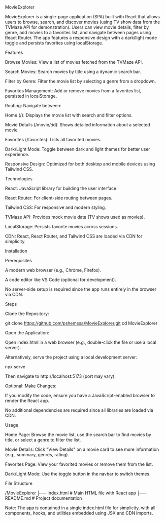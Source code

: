 MovieExplorer

MovieExplorer is a single-page application (SPA) built with React that allows users to browse, search, and discover movies (using TV show data from the TVMaze API for demonstration). Users can view movie details, filter by genre, add movies to a favorites list, and navigate between pages using React Router. The app features a responsive design with a dark/light mode toggle and persists favorites using localStorage.

Features





Browse Movies: View a list of movies fetched from the TVMaze API.



Search Movies: Search movies by title using a dynamic search bar.



Filter by Genre: Filter the movie list by selecting a genre from a dropdown.



Favorites Management: Add or remove movies from a favorites list, persisted in localStorage.



Routing: Navigate between:





Home (/): Displays the movie list with search and filter options.



Movie Details (/movie/:id): Shows detailed information about a selected movie.



Favorites (/favorites): Lists all favorited movies.



Dark/Light Mode: Toggle between dark and light themes for better user experience.



Responsive Design: Optimized for both desktop and mobile devices using Tailwind CSS.

Technologies





React: JavaScript library for building the user interface.



React Router: For client-side routing between pages.



Tailwind CSS: For responsive and modern styling.



TVMaze API: Provides mock movie data (TV shows used as movies).



LocalStorage: Persists favorite movies across sessions.



CDN: React, React Router, and Tailwind CSS are loaded via CDN for simplicity.

Installation

Prerequisites





A modern web browser (e.g., Chrome, Firefox).



A code editor like VS Code (optional for development).



No server-side setup is required since the app runs entirely in the browser via CDN.

Steps





Clone the Repository:

git clone https://github.com/pshemssa/MovieExplorer.git
cd MovieExplorer



Open the Application:





Open index.html in a web browser (e.g., double-click the file or use a local server).



Alternatively, serve the project using a local development server:

npx serve

Then navigate to http://localhost:5173 (port may vary).



Optional: Make Changes: 





If you modify the code, ensure you have a JavaScript-enabled browser to render the React app.



No additional dependencies are required since all libraries are loaded via CDN.

Usage





Home Page: Browse the movie list, use the search bar to find movies by title, or select a genre to filter the list.



Movie Details: Click "View Details" on a movie card to see more information (e.g., summary, genres, rating).



Favorites Page: View your favorited movies or remove them from the list.



Dark/Light Mode: Use the toggle button in the navbar to switch themes.

File Structure

/MovieExplorer
├── index.html         # Main HTML file with React app
├── README.md          # Project documentation

Note: The app is contained in a single index.html file for simplicity, with all components, hooks, and utilities embedded using JSX and CDN imports.